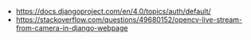 - https://docs.djangoproject.com/en/4.0/topics/auth/default/
- https://stackoverflow.com/questions/49680152/opencv-live-stream-from-camera-in-django-webpage
